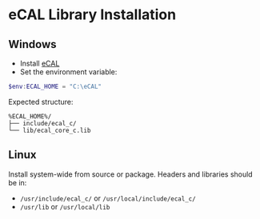 # eCAL Library Installation

## Windows

- Install [eCAL](https://github.com/eclipse-ecal/ecal/releases)
- Set the environment variable:

```powershell
$env:ECAL_HOME = "C:\eCAL"
```

Expected structure:

```
%ECAL_HOME%/
├── include/ecal_c/
└── lib/ecal_core_c.lib
```

## Linux

Install system-wide from source or package. Headers and libraries should be in:

- `/usr/include/ecal_c/` or `/usr/local/include/ecal_c/`
- `/usr/lib` or `/usr/local/lib`
